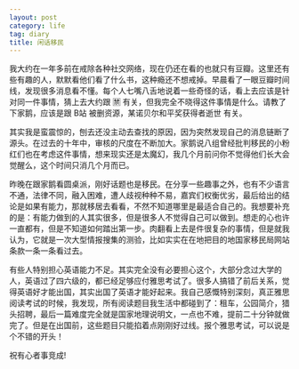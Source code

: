 ```yaml
---
layout: post
category: life
tag: diary
title: 闲话移民
---
```


我大约在一年多前在戒除各种社交网络，现在仍还在看的也就只有豆瓣。这里还有些有趣的人，默默看他们看了什么书，这种瘾还不想戒掉。早晨看了一眼豆瓣时间线，发现很多消息看不懂。每个人七嘴八舌地说着一些奇怪的话，看上去应该是针对同一件事情，猜上去大约跟 🈲️ 有关，但我完全不晓得这件事情是什么。请教了下家鹅，应该是跟 B站 被删资源，某诺贝尔和平奖获得者逝世 有关。

其实我是蛮震惊的，刨去还没主动去查找的原因，因为突然发现自己的消息链断了源头。在过去的十年中，审核的尺度在不断加大。家鹅说八组曾经批判移民的小粉红们也在考虑这件事情，想来现实还是太魔幻，我几个月前问你不觉得他们长大会觉醒么，这个时间只消几个月而已。

昨晚在跟家鹅看圆桌派，刚好话题也是移民。在分享一些趣事之外，也有不少语言不通，法律不同，融入困难，遭人歧视种种不易，嘉宾们权衡优劣，最后给出的结论是如果有能力，那就移居去看看，不然不知道哪里是最适合自己的。我想要补充的是：有能力做到的人其实很多，但是很多人不觉得自己可以做到。想走的心也许一直都有，但是不知道如何踏出第一步。肉翻看上去是件很复杂的事情，但是就我认为，它就是一次大型情报搜集的测验，比如实实在在地把目的地国家移民局网站条款一条一条看过去。

有些人特别担心英语能力不足。其实完全没有必要担心这个，大部分念过大学的人，英语过了四六级的，都已经足够应付雅思考试了。很多人搞错了前后关系，觉得英语好才能出国，其实出国了英语才能好起来。我自己感慨特别深刻，真正雅思阅读考试的时候，我发现，所有阅读题目我生活中都碰到了：租车，公园简介，猎头招聘，最后一篇难度完全就是国家地理说明文，一点也不难，提前二十分钟就做完了。但是在出国前，这些题目只能掐着点刚刚好过线。报个雅思考试，可以说是个不错的开头！

祝有心者事竞成!
